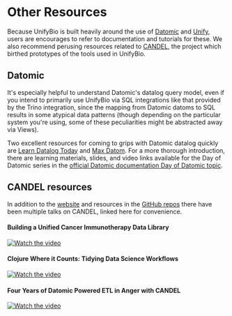 # Other Resources

Because UnifyBio is built heavily around the use of
[Datomic](https://docs.datomic.com/datomic-overview.html) and 
[Unify](https://github.com/vendekagon-labs/unify/),
users are encourages to refer to documentation and tutorials for these. We also recommend
perusing resources related to [CANDEL](https://candelbio.github.io/candel-bio-website/),
the project which birthed prototypes of the tools used in UnifyBio.

## Datomic

It's especially helpful to understand Datomic's datalog query model, even if you
intend to primarily use UnifyBio via SQL integrations like that provided by the
Trino integration, since the mapping from Datomic datoms to SQL results in some
atypical data patterns (though depending on the particular system you're using,
some of these peculiarities might be abstracted away via Views).

Two excellent resources for coming to grips with Datomic datalog quickly are
[Learn Datalog Today](https://www.learndatalogtoday.org/) and
[Max Datom](https://max-datom.com/). For a more thorough introduction, there
are learning materials, slides, and video links available for the Day of Datomic series
in the [official Datomic documentation Day of Datomic topic](https://docs.datomic.com/resources/day-of-datomic.html).

## CANDEL resources

In addition to the [website](https://candelbio.github.io/candel-bio-website/)
and resources in the [GitHub repos](https://github.com/CANDELbio)
there have been multiple talks on CANDEL, linked here for convenience.

#### Building a Unified Cancer Immunotherapy Data Library

[![Watch the video](https://img.youtube.com/vi/vwZxHVcfwuw/maxresdefault.jpg)](https://youtu.be/vwZxHVcfwuw)

#### Clojure Where it Counts: Tidying Data Science Workflows

[![Watch the video](https://img.youtube.com/vi/ulhr_50bevk/maxresdefault.jpg)](https://youtu.be/ulhr_50bevk)


#### Four Years of Datomic Powered ETL in Anger with CANDEL

[![Watch the video](https://img.youtube.com/vi/2nIfNxZZhiQ/maxresdefault.jpg)](https://youtu.be/2nIfNxZZhiQ)

